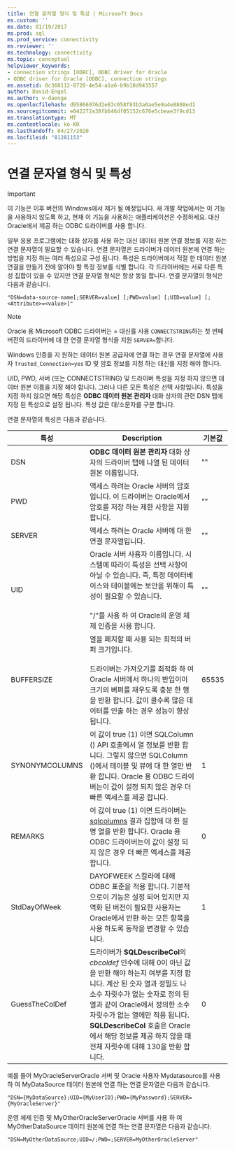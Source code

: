 ```yaml
---
title: 연결 문자열 형식 및 특성 | Microsoft Docs
ms.custom: ''
ms.date: 01/19/2017
ms.prod: sql
ms.prod_service: connectivity
ms.reviewer: ''
ms.technology: connectivity
ms.topic: conceptual
helpviewer_keywords:
- connection strings [ODBC], ODBC driver for Oracle
- ODBC driver for Oracle [ODBC], connection strings
ms.assetid: 0c360112-8720-4e54-a1a6-b9b18d943557
author: David-Engel
ms.author: v-daenge
ms.openlocfilehash: d95866976d2e83c058f83b3a0ae5e9a4e8888ed1
ms.sourcegitcommit: e042272a38fb646df05152c676e5cbeae3f9cd13
ms.translationtype: MT
ms.contentlocale: ko-KR
ms.lasthandoff: 04/27/2020
ms.locfileid: "81281153"
---
```

# <a name="connection-string-format-and-attributes"></a>연결 문자열 형식 및 특성
> [!IMPORTANT]  
>  이 기능은 이후 버전의 Windows에서 제거 될 예정입니다. 새 개발 작업에서는 이 기능을 사용하지 않도록 하고, 현재 이 기능을 사용하는 애플리케이션은 수정하세요. 대신 Oracle에서 제공 하는 ODBC 드라이버를 사용 합니다.  
  
 일부 응용 프로그램에는 대화 상자를 사용 하는 대신 데이터 원본 연결 정보를 지정 하는 연결 문자열이 필요할 수 있습니다. 연결 문자열은 드라이버가 데이터 원본에 연결 하는 방법을 지정 하는 여러 특성으로 구성 됩니다. 특성은 드라이버에서 적절 한 데이터 원본 연결을 만들기 전에 알아야 할 특정 정보를 식별 합니다. 각 드라이버에는 서로 다른 특성 집합이 있을 수 있지만 연결 문자열 형식은 항상 동일 합니다. 연결 문자열의 형식은 다음과 같습니다.  
  
```  
"DSN=data-source-name[;SERVER=value] [;PWD=value] [;UID=value] [;<Attribute>=<value>]"  
```  
  
> [!NOTE]  
>  Oracle 용 Microsoft ODBC 드라이버는 = 대신를 사용 `CONNECTSTRING`하는 첫 번째 버전의 드라이버에 대 한 연결 문자열 형식을 지원 `SERVER=`합니다.  
  
 Windows 인증을 지 원하는 데이터 원본 공급자에 연결 하는 경우 연결 문자열에 사용자 `Trusted_Connection=yes` ID 및 암호 정보를 지정 하는 대신를 지정 해야 합니다.  
  
 UID, PWD, 서버 (또는 CONNECTSTRING) 및 드라이버 특성을 지정 하지 않으면 데이터 원본 이름을 지정 해야 합니다. 그러나 다른 모든 특성은 선택 사항입니다. 특성을 지정 하지 않으면 해당 특성은 **ODBC 데이터 원본 관리자** 대화 상자의 관련 DSN 탭에 지정 된 특성으로 설정 됩니다. 특성 값은 대/소문자를 구분 합니다.  
  
 연결 문자열의 특성은 다음과 같습니다.  
  
|특성|Description|기본값|  
|---------------|-----------------|-------------------|  
|DSN|**ODBC 데이터 원본 관리자** 대화 상자의 드라이버 탭에 나열 된 데이터 원본 이름입니다.|""|  
|PWD|액세스 하려는 Oracle 서버의 암호입니다. 이 드라이버는 Oracle에서 암호를 저장 하는 제한 사항을 지원 합니다.|""|  
|SERVER|액세스 하려는 Oracle 서버에 대 한 연결 문자열입니다.|""|  
|UID|Oracle 서버 사용자 이름입니다. 시스템에 따라이 특성은 선택 사항이 아닐 수 있습니다. 즉, 특정 데이터베이스와 테이블에는 보안을 위해이 특성이 필요할 수 있습니다.<br /><br /> "/"를 사용 하 여 Oracle의 운영 체제 인증을 사용 합니다.|""|  
|BUFFERSIZE|열을 페치할 때 사용 되는 최적의 버퍼 크기입니다.<br /><br /> 드라이버는 가져오기를 최적화 하 여 Oracle 서버에서 하나의 반입이이 크기의 버퍼를 채우도록 충분 한 행을 반환 합니다. 값이 클수록 많은 데이터를 인출 하는 경우 성능이 향상 됩니다.|65535|  
|SYNONYMCOLUMNS|이 값이 true (1) 이면 SQLColumn () API 호출에서 열 정보를 반환 합니다. 그렇지 않으면 SQLColumn ()에서 테이블 및 뷰에 대 한 열만 반환 합니다. Oracle 용 ODBC 드라이버는이 값이 설정 되지 않은 경우 더 빠른 액세스를 제공 합니다.|1|  
|REMARKS|이 값이 true (1) 이면 드라이버는 [sqlcolumns](../../odbc/microsoft/level-1-api-functions-odbc-driver-for-oracle.md) 결과 집합에 대 한 설명 열을 반환 합니다. Oracle 용 ODBC 드라이버는이 값이 설정 되지 않은 경우 더 빠른 액세스를 제공 합니다.|0|  
|StdDayOfWeek|DAYOFWEEK 스칼라에 대해 ODBC 표준을 적용 합니다. 기본적으로이 기능은 설정 되어 있지만 지역화 된 버전이 필요한 사용자는 Oracle에서 반환 하는 모든 항목을 사용 하도록 동작을 변경할 수 있습니다.|1|  
|GuessTheColDef|드라이버가 **SQLDescribeCol**의 *cbcoldef* 인수에 대해 0이 아닌 값을 반환 해야 하는지 여부를 지정 합니다. 계산 된 숫자 열과 정밀도 나 소수 자릿수가 없는 숫자로 정의 된 열과 같이 Oracle에서 정의한 소수 자릿수가 없는 열에만 적용 됩니다. **SQLDescribeCol** 호출은 Oracle에서 해당 정보를 제공 하지 않을 때 전체 자릿수에 대해 130을 반환 합니다.|0|  
  
 예를 들어 MyOracleServerOracle 서버 및 Oracle 사용자 Mydatasource를 사용 하 여 MyDataSource 데이터 원본에 연결 하는 연결 문자열은 다음과 같습니다.  
  
```  
"DSN={MyDataSource};UID={MyUserID};PWD={MyPassword};SERVER={MyOracleServer}"  
```  
  
 운영 체제 인증 및 MyOtherOracleServerOracle 서버를 사용 하 여 MyOtherDataSource 데이터 원본에 연결 하는 연결 문자열은 다음과 같습니다.  
  
```  
"DSN=MyOtherDataSource;UID=/;PWD=;SERVER=MyOtherOracleServer"  
```
